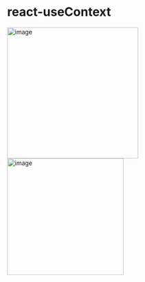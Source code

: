 # react-useContext
<img width="305" alt="image" src="https://user-images.githubusercontent.com/90621630/224925925-d0f2a917-a8e1-410f-a125-1124feff5019.png">
<img width="271" alt="image" src="https://user-images.githubusercontent.com/90621630/224926233-3ca73134-ec68-40fd-a63f-d680da0e2e08.png">
